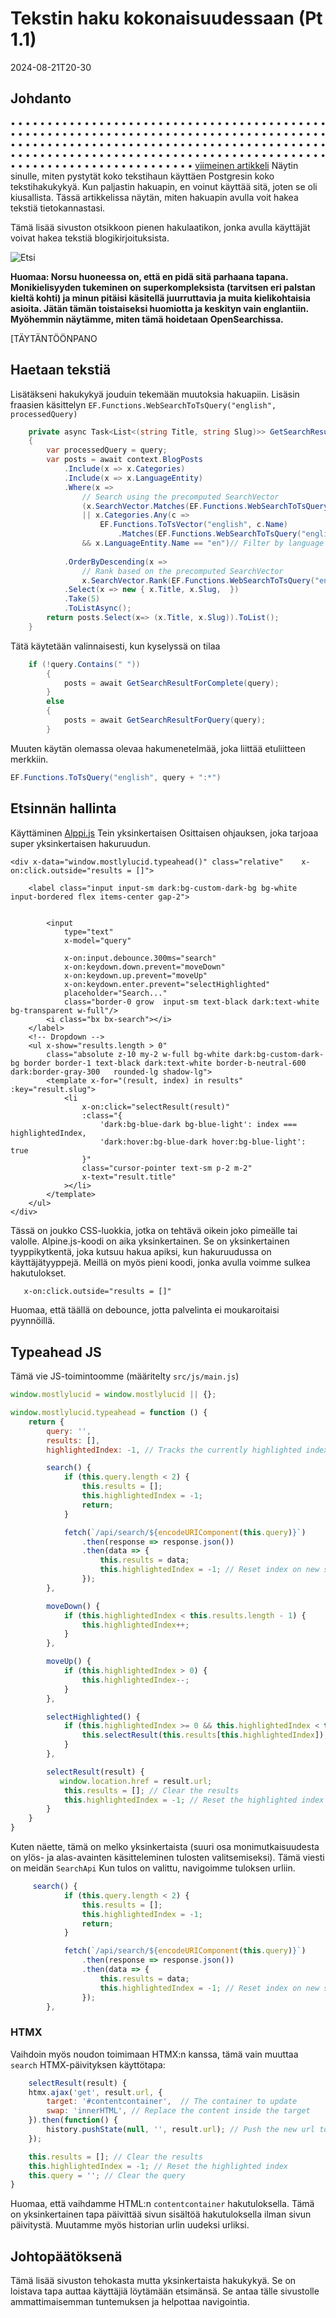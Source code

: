 # Tekstin haku kokonaisuudessaan (Pt 1.1)

<!--category-- Postgres, Alpine -->
<datetime class="hidden">2024-08-21T20-30</datetime>

## Johdanto

• • • • • • • • • • • • • • • • • • • • • • • • • • • • • • • • • • • • • • • • • • • • • • • • • • • • • • • • • • • • • • • • • • • • • • • • • • • • • • • • • • • • • • • • • • • • • • • • • • • • • • • • • • • • • • • • • • • • • • • • • • • • • • • • • • • • • • • • • • • • • • • • • • • • • • • • • • • • • • • • • • • • • • • • • • • • • • • • • • • • • • • • • • • • • • • • • • • • • [viimeinen artikkeli](/blog/textsearchingpt1) Näytin sinulle, miten pystytät koko tekstihaun käyttäen Postgresin koko tekstihakukykyä. Kun paljastin hakuapin, en voinut käyttää sitä, joten se oli kiusallista. Tässä artikkelissa näytän, miten hakuapin avulla voit hakea tekstiä tietokannastasi.

Tämä lisää sivuston otsikkoon pienen hakulaatikon, jonka avulla käyttäjät voivat hakea tekstiä blogikirjoituksista.

![Etsi](searchbox.png?format=webp&quality=25)

**Huomaa: Norsu huoneessa on, että en pidä sitä parhaana tapana. Monikielisyyden tukeminen on superkompleksista (tarvitsen eri palstan kieltä kohti) ja minun pitäisi käsitellä juurruttavia ja muita kielikohtaisia asioita. Jätän tämän toistaiseksi huomiotta ja keskityn vain englantiin. Myöhemmin näytämme, miten tämä hoidetaan OpenSearchissa.**

[TÄYTÄNTÖÖNPANO

## Haetaan tekstiä

Lisätäkseni hakukykyä jouduin tekemään muutoksia hakuapiin. Lisäsin fraasien käsittelyn `EF.Functions.WebSearchToTsQuery("english", processedQuery)`

```csharp
    private async Task<List<(string Title, string Slug)>> GetSearchResultForQuery(string query)
    {
        var processedQuery = query;
        var posts = await context.BlogPosts
            .Include(x => x.Categories)
            .Include(x => x.LanguageEntity)
            .Where(x =>
                // Search using the precomputed SearchVector
                (x.SearchVector.Matches(EF.Functions.WebSearchToTsQuery("english", processedQuery)) // Use precomputed SearchVector for title and content
                || x.Categories.Any(c =>
                    EF.Functions.ToTsVector("english", c.Name)
                        .Matches(EF.Functions.WebSearchToTsQuery("english", processedQuery)))) // Search in categories
                && x.LanguageEntity.Name == "en")// Filter by language
            
            .OrderByDescending(x =>
                // Rank based on the precomputed SearchVector
                x.SearchVector.Rank(EF.Functions.WebSearchToTsQuery("english", processedQuery))) // Use precomputed SearchVector for ranking
            .Select(x => new { x.Title, x.Slug,  })
            .Take(5)
            .ToListAsync();
        return posts.Select(x=> (x.Title, x.Slug)).ToList();
    }
```

Tätä käytetään valinnaisesti, kun kyselyssä on tilaa

```csharp
    if (!query.Contains(" "))
        {
            posts = await GetSearchResultForComplete(query);
        }
        else
        {
            posts = await GetSearchResultForQuery(query);
        }
```

Muuten käytän olemassa olevaa hakumenetelmää, joka liittää etuliitteen merkkiin.

```csharp
EF.Functions.ToTsQuery("english", query + ":*")

```

## Etsinnän hallinta

Käyttäminen [Alppi.js](https://alpinejs.dev/) Tein yksinkertaisen Osittaisen ohjauksen, joka tarjoaa super yksinkertaisen hakuruudun.

```razor
<div x-data="window.mostlylucid.typeahead()" class="relative"    x-on:click.outside="results = []">

    <label class="input input-sm dark:bg-custom-dark-bg bg-white input-bordered flex items-center gap-2">
       
        
        <input
            type="text"
            x-model="query"

            x-on:input.debounce.300ms="search"
            x-on:keydown.down.prevent="moveDown"
            x-on:keydown.up.prevent="moveUp"
            x-on:keydown.enter.prevent="selectHighlighted"
            placeholder="Search..."
            class="border-0 grow  input-sm text-black dark:text-white bg-transparent w-full"/>
        <i class="bx bx-search"></i>
    </label>
    <!-- Dropdown -->
    <ul x-show="results.length > 0"
        class="absolute z-10 my-2 w-full bg-white dark:bg-custom-dark-bg border border-1 text-black dark:text-white border-b-neutral-600 dark:border-gray-300   rounded-lg shadow-lg">
        <template x-for="(result, index) in results" :key="result.slug">
            <li
                x-on:click="selectResult(result)"
                :class="{
                    'dark:bg-blue-dark bg-blue-light': index === highlightedIndex,
                    'dark:hover:bg-blue-dark hover:bg-blue-light': true
                }"
                class="cursor-pointer text-sm p-2 m-2"
                x-text="result.title"
            ></li>
        </template>
    </ul>
</div>
```

Tässä on joukko CSS-luokkia, jotka on tehtävä oikein joko pimeälle tai valolle. Alpine.js-koodi on aika yksinkertainen. Se on yksinkertainen tyyppikytkentä, joka kutsuu hakua apiksi, kun hakuruudussa on käyttäjätyyppejä.
Meillä on myös pieni koodi, jonka avulla voimme sulkea hakutulokset.

```html
   x-on:click.outside="results = []"
```

Huomaa, että täällä on debounce, jotta palvelinta ei moukaroitaisi pyynnöillä.

## Typeahead JS

Tämä vie JS-toimintoomme (määritelty `src/js/main.js`)

```javascript
window.mostlylucid = window.mostlylucid || {};

window.mostlylucid.typeahead = function () {
    return {
        query: '',
        results: [],
        highlightedIndex: -1, // Tracks the currently highlighted index

        search() {
            if (this.query.length < 2) {
                this.results = [];
                this.highlightedIndex = -1;
                return;
            }

            fetch(`/api/search/${encodeURIComponent(this.query)}`)
                .then(response => response.json())
                .then(data => {
                    this.results = data;
                    this.highlightedIndex = -1; // Reset index on new search
                });
        },

        moveDown() {
            if (this.highlightedIndex < this.results.length - 1) {
                this.highlightedIndex++;
            }
        },

        moveUp() {
            if (this.highlightedIndex > 0) {
                this.highlightedIndex--;
            }
        },

        selectHighlighted() {
            if (this.highlightedIndex >= 0 && this.highlightedIndex < this.results.length) {
                this.selectResult(this.results[this.highlightedIndex]);
            }
        },

        selectResult(result) {
           window.location.href = result.url;
            this.results = []; // Clear the results
            this.highlightedIndex = -1; // Reset the highlighted index
        }
    }
}
```

Kuten näette, tämä on melko yksinkertaista (suuri osa monimutkaisuudesta on ylös- ja alas-avainten käsitteleminen tulosten valitsemiseksi).
Tämä viesti on meidän `SearchApi`
Kun tulos on valittu, navigoimme tuloksen urliin.

```javascript
     search() {
            if (this.query.length < 2) {
                this.results = [];
                this.highlightedIndex = -1;
                return;
            }

            fetch(`/api/search/${encodeURIComponent(this.query)}`)
                .then(response => response.json())
                .then(data => {
                    this.results = data;
                    this.highlightedIndex = -1; // Reset index on new search
                });
        },
```

### HTMX

Vaihdoin myös noudon toimimaan HTMX:n kanssa, tämä vain muuttaa `search` HTMX-päivityksen käyttötapa:

```javascript
    selectResult(result) {
    htmx.ajax('get', result.url, {
        target: '#contentcontainer',  // The container to update
        swap: 'innerHTML', // Replace the content inside the target
    }).then(function() {
        history.pushState(null, '', result.url); // Push the new url to the history
    });

    this.results = []; // Clear the results
    this.highlightedIndex = -1; // Reset the highlighted index
    this.query = ''; // Clear the query
}
```

Huomaa, että vaihdamme HTML:n `contentcontainer` hakutuloksella. Tämä on yksinkertainen tapa päivittää sivun sisältöä hakutuloksella ilman sivun päivitystä.
Muutamme myös historian urlin uudeksi urliksi.

## Johtopäätöksenä

Tämä lisää sivuston tehokasta mutta yksinkertaista hakukykyä. Se on loistava tapa auttaa käyttäjiä löytämään etsimänsä.
Se antaa tälle sivustolle ammattimaisemman tuntemuksen ja helpottaa navigointia.